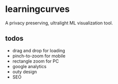 # learningcurves
A privacy preserving, ultralight ML visualization tool.

## todos
- drag and drop for loading
- pinch-to-zoom for mobile
- rectangle zoom for PC
- google analytics
- outy design
- SEO